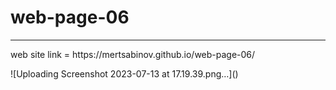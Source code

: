 # web-page-06

<hr>
<p>
web site link = https://mertsabinov.github.io/web-page-06/
</p>
![Uploading Screenshot 2023-07-13 at 17.19.39.png…]()
